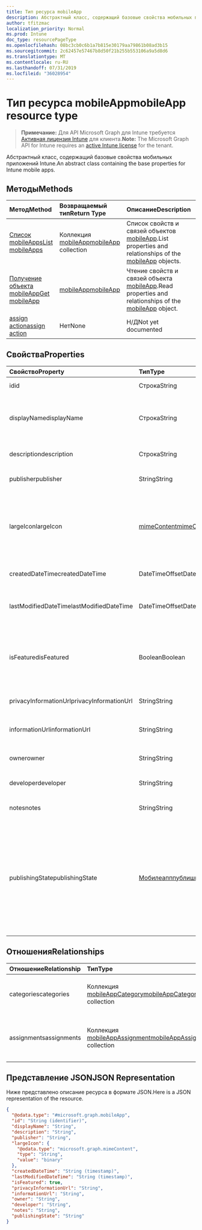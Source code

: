 ```yaml
---
title: Тип ресурса mobileApp
description: Абстрактный класс, содержащий базовые свойства мобильных приложений Intune.
author: tfitzmac
localization_priority: Normal
ms.prod: Intune
doc_type: resourcePageType
ms.openlocfilehash: 08bc3cb0c6b1a7b815e30179aa79861b08ad3b15
ms.sourcegitcommit: 2c62457e57467b8d50f21b255b553106a9a5d8d6
ms.translationtype: MT
ms.contentlocale: ru-RU
ms.lasthandoff: 07/31/2019
ms.locfileid: "36028954"
---
```

# <a name="mobileapp-resource-type"></a><span data-ttu-id="8af41-103">Тип ресурса mobileApp</span><span class="sxs-lookup"><span data-stu-id="8af41-103">mobileApp resource type</span></span>

> <span data-ttu-id="8af41-104">**Примечание:** Для API Microsoft Graph для Intune требуется [Активная лицензия Intune](https://go.microsoft.com/fwlink/?linkid=839381) для клиента.</span><span class="sxs-lookup"><span data-stu-id="8af41-104">**Note:** The Microsoft Graph API for Intune requires an [active Intune license](https://go.microsoft.com/fwlink/?linkid=839381) for the tenant.</span></span>

<span data-ttu-id="8af41-105">Абстрактный класс, содержащий базовые свойства мобильных приложений Intune.</span><span class="sxs-lookup"><span data-stu-id="8af41-105">An abstract class containing the base properties for Intune mobile apps.</span></span>

## <a name="methods"></a><span data-ttu-id="8af41-106">Методы</span><span class="sxs-lookup"><span data-stu-id="8af41-106">Methods</span></span>
|<span data-ttu-id="8af41-107">Метод</span><span class="sxs-lookup"><span data-stu-id="8af41-107">Method</span></span>|<span data-ttu-id="8af41-108">Возвращаемый тип</span><span class="sxs-lookup"><span data-stu-id="8af41-108">Return Type</span></span>|<span data-ttu-id="8af41-109">Описание</span><span class="sxs-lookup"><span data-stu-id="8af41-109">Description</span></span>|
|:---|:---|:---|
|[<span data-ttu-id="8af41-110">Список mobileApps</span><span class="sxs-lookup"><span data-stu-id="8af41-110">List mobileApps</span></span>](../api/intune-apps-mobileapp-list.md)|<span data-ttu-id="8af41-111">Коллекция [mobileApp](../resources/intune-apps-mobileapp.md)</span><span class="sxs-lookup"><span data-stu-id="8af41-111">[mobileApp](../resources/intune-apps-mobileapp.md) collection</span></span>|<span data-ttu-id="8af41-112">Список свойств и связей объектов [mobileApp](../resources/intune-apps-mobileapp.md).</span><span class="sxs-lookup"><span data-stu-id="8af41-112">List properties and relationships of the [mobileApp](../resources/intune-apps-mobileapp.md) objects.</span></span>|
|[<span data-ttu-id="8af41-113">Получение объекта mobileApp</span><span class="sxs-lookup"><span data-stu-id="8af41-113">Get mobileApp</span></span>](../api/intune-apps-mobileapp-get.md)|[<span data-ttu-id="8af41-114">mobileApp</span><span class="sxs-lookup"><span data-stu-id="8af41-114">mobileApp</span></span>](../resources/intune-apps-mobileapp.md)|<span data-ttu-id="8af41-115">Чтение свойств и связей объекта [mobileApp](../resources/intune-apps-mobileapp.md).</span><span class="sxs-lookup"><span data-stu-id="8af41-115">Read properties and relationships of the [mobileApp](../resources/intune-apps-mobileapp.md) object.</span></span>|
|[<span data-ttu-id="8af41-116">assign action</span><span class="sxs-lookup"><span data-stu-id="8af41-116">assign action</span></span>](../api/intune-apps-mobileapp-assign.md)|<span data-ttu-id="8af41-117">Нет</span><span class="sxs-lookup"><span data-stu-id="8af41-117">None</span></span>|<span data-ttu-id="8af41-118">Н/Д</span><span class="sxs-lookup"><span data-stu-id="8af41-118">Not yet documented</span></span>|

## <a name="properties"></a><span data-ttu-id="8af41-119">Свойства</span><span class="sxs-lookup"><span data-stu-id="8af41-119">Properties</span></span>
|<span data-ttu-id="8af41-120">Свойство</span><span class="sxs-lookup"><span data-stu-id="8af41-120">Property</span></span>|<span data-ttu-id="8af41-121">Тип</span><span class="sxs-lookup"><span data-stu-id="8af41-121">Type</span></span>|<span data-ttu-id="8af41-122">Описание</span><span class="sxs-lookup"><span data-stu-id="8af41-122">Description</span></span>|
|:---|:---|:---|
|<span data-ttu-id="8af41-123">id</span><span class="sxs-lookup"><span data-stu-id="8af41-123">id</span></span>|<span data-ttu-id="8af41-124">Строка</span><span class="sxs-lookup"><span data-stu-id="8af41-124">String</span></span>|<span data-ttu-id="8af41-125">Ключ объекта.</span><span class="sxs-lookup"><span data-stu-id="8af41-125">Key of the entity.</span></span>|
|<span data-ttu-id="8af41-126">displayName</span><span class="sxs-lookup"><span data-stu-id="8af41-126">displayName</span></span>|<span data-ttu-id="8af41-127">Строка</span><span class="sxs-lookup"><span data-stu-id="8af41-127">String</span></span>|<span data-ttu-id="8af41-128">Администратор предоставил или импортировал название приложения.</span><span class="sxs-lookup"><span data-stu-id="8af41-128">The admin provided or imported title of the app.</span></span>|
|<span data-ttu-id="8af41-129">description</span><span class="sxs-lookup"><span data-stu-id="8af41-129">description</span></span>|<span data-ttu-id="8af41-130">Строка</span><span class="sxs-lookup"><span data-stu-id="8af41-130">String</span></span>|<span data-ttu-id="8af41-131">Описание приложения.</span><span class="sxs-lookup"><span data-stu-id="8af41-131">The description of the app.</span></span>|
|<span data-ttu-id="8af41-132">publisher</span><span class="sxs-lookup"><span data-stu-id="8af41-132">publisher</span></span>|<span data-ttu-id="8af41-133">String</span><span class="sxs-lookup"><span data-stu-id="8af41-133">String</span></span>|<span data-ttu-id="8af41-134">Издатель приложения.</span><span class="sxs-lookup"><span data-stu-id="8af41-134">The publisher of the app.</span></span>|
|<span data-ttu-id="8af41-135">largeIcon</span><span class="sxs-lookup"><span data-stu-id="8af41-135">largeIcon</span></span>|[<span data-ttu-id="8af41-136">mimeContent</span><span class="sxs-lookup"><span data-stu-id="8af41-136">mimeContent</span></span>](../resources/intune-shared-mimecontent.md)|<span data-ttu-id="8af41-137">Большой значок, отображается в сведениях о приложении и используется для отправки значка.</span><span class="sxs-lookup"><span data-stu-id="8af41-137">The large icon, to be displayed in the app details and used for upload of the icon.</span></span>|
|<span data-ttu-id="8af41-138">createdDateTime</span><span class="sxs-lookup"><span data-stu-id="8af41-138">createdDateTime</span></span>|<span data-ttu-id="8af41-139">DateTimeOffset</span><span class="sxs-lookup"><span data-stu-id="8af41-139">DateTimeOffset</span></span>|<span data-ttu-id="8af41-140">Дата и время создания приложения.</span><span class="sxs-lookup"><span data-stu-id="8af41-140">The date and time the app was created.</span></span>|
|<span data-ttu-id="8af41-141">lastModifiedDateTime</span><span class="sxs-lookup"><span data-stu-id="8af41-141">lastModifiedDateTime</span></span>|<span data-ttu-id="8af41-142">DateTimeOffset</span><span class="sxs-lookup"><span data-stu-id="8af41-142">DateTimeOffset</span></span>|<span data-ttu-id="8af41-143">Дата и время последнего изменения приложения.</span><span class="sxs-lookup"><span data-stu-id="8af41-143">The date and time the app was last modified.</span></span>|
|<span data-ttu-id="8af41-144">isFeatured</span><span class="sxs-lookup"><span data-stu-id="8af41-144">isFeatured</span></span>|<span data-ttu-id="8af41-145">Boolean</span><span class="sxs-lookup"><span data-stu-id="8af41-145">Boolean</span></span>|<span data-ttu-id="8af41-146">Значение, которое показывает, отмечено ли приложение как подобранное администратором.</span><span class="sxs-lookup"><span data-stu-id="8af41-146">The value indicating whether the app is marked as featured by the admin.</span></span>|
|<span data-ttu-id="8af41-147">privacyInformationUrl</span><span class="sxs-lookup"><span data-stu-id="8af41-147">privacyInformationUrl</span></span>|<span data-ttu-id="8af41-148">String</span><span class="sxs-lookup"><span data-stu-id="8af41-148">String</span></span>|<span data-ttu-id="8af41-149">URL-адрес заявления о конфиденциальности.</span><span class="sxs-lookup"><span data-stu-id="8af41-149">The privacy statement Url.</span></span>|
|<span data-ttu-id="8af41-150">informationUrl</span><span class="sxs-lookup"><span data-stu-id="8af41-150">informationUrl</span></span>|<span data-ttu-id="8af41-151">String</span><span class="sxs-lookup"><span data-stu-id="8af41-151">String</span></span>|<span data-ttu-id="8af41-152">URL-адрес с дополнительными сведениями.</span><span class="sxs-lookup"><span data-stu-id="8af41-152">The more information Url.</span></span>|
|<span data-ttu-id="8af41-153">owner</span><span class="sxs-lookup"><span data-stu-id="8af41-153">owner</span></span>|<span data-ttu-id="8af41-154">String</span><span class="sxs-lookup"><span data-stu-id="8af41-154">String</span></span>|<span data-ttu-id="8af41-155">Владелец приложения.</span><span class="sxs-lookup"><span data-stu-id="8af41-155">The owner of the app.</span></span>|
|<span data-ttu-id="8af41-156">developer</span><span class="sxs-lookup"><span data-stu-id="8af41-156">developer</span></span>|<span data-ttu-id="8af41-157">String</span><span class="sxs-lookup"><span data-stu-id="8af41-157">String</span></span>|<span data-ttu-id="8af41-158">Разработчик приложения.</span><span class="sxs-lookup"><span data-stu-id="8af41-158">The developer of the app.</span></span>|
|<span data-ttu-id="8af41-159">notes</span><span class="sxs-lookup"><span data-stu-id="8af41-159">notes</span></span>|<span data-ttu-id="8af41-160">String</span><span class="sxs-lookup"><span data-stu-id="8af41-160">String</span></span>|<span data-ttu-id="8af41-161">Заметки для приложения.</span><span class="sxs-lookup"><span data-stu-id="8af41-161">Notes for the app.</span></span>|
|<span data-ttu-id="8af41-162">publishingState</span><span class="sxs-lookup"><span data-stu-id="8af41-162">publishingState</span></span>|[<span data-ttu-id="8af41-163">Мобилеапппублишингстате</span><span class="sxs-lookup"><span data-stu-id="8af41-163">mobileAppPublishingState</span></span>](../resources/intune-apps-mobileapppublishingstate.md)|<span data-ttu-id="8af41-164">Состояние публикации для приложения.</span><span class="sxs-lookup"><span data-stu-id="8af41-164">The publishing state for the app.</span></span> <span data-ttu-id="8af41-165">Приложение не может быть назначено, если оно не опубликовано.</span><span class="sxs-lookup"><span data-stu-id="8af41-165">The app cannot be assigned unless the app is published.</span></span> <span data-ttu-id="8af41-166">Возможные значения: `notPublished`, `processing`, `published`.</span><span class="sxs-lookup"><span data-stu-id="8af41-166">Possible values are: `notPublished`, `processing`, `published`.</span></span>|

## <a name="relationships"></a><span data-ttu-id="8af41-167">Отношения</span><span class="sxs-lookup"><span data-stu-id="8af41-167">Relationships</span></span>
|<span data-ttu-id="8af41-168">Отношение</span><span class="sxs-lookup"><span data-stu-id="8af41-168">Relationship</span></span>|<span data-ttu-id="8af41-169">Тип</span><span class="sxs-lookup"><span data-stu-id="8af41-169">Type</span></span>|<span data-ttu-id="8af41-170">Описание</span><span class="sxs-lookup"><span data-stu-id="8af41-170">Description</span></span>|
|:---|:---|:---|
|<span data-ttu-id="8af41-171">categories</span><span class="sxs-lookup"><span data-stu-id="8af41-171">categories</span></span>|<span data-ttu-id="8af41-172">Коллекция [mobileAppCategory](../resources/intune-apps-mobileappcategory.md)</span><span class="sxs-lookup"><span data-stu-id="8af41-172">[mobileAppCategory](../resources/intune-apps-mobileappcategory.md) collection</span></span>|<span data-ttu-id="8af41-173">Список категорий для этого приложения.</span><span class="sxs-lookup"><span data-stu-id="8af41-173">The list of categories for this app.</span></span>|
|<span data-ttu-id="8af41-174">assignments</span><span class="sxs-lookup"><span data-stu-id="8af41-174">assignments</span></span>|<span data-ttu-id="8af41-175">Коллекция [mobileAppAssignment](../resources/intune-apps-mobileappassignment.md)</span><span class="sxs-lookup"><span data-stu-id="8af41-175">[mobileAppAssignment](../resources/intune-apps-mobileappassignment.md) collection</span></span>|<span data-ttu-id="8af41-176">Список назначений группы для этого мобильного приложения.</span><span class="sxs-lookup"><span data-stu-id="8af41-176">The list of group assignments for this mobile app.</span></span>|

## <a name="json-representation"></a><span data-ttu-id="8af41-177">Представление JSON</span><span class="sxs-lookup"><span data-stu-id="8af41-177">JSON Representation</span></span>
<span data-ttu-id="8af41-178">Ниже представлено описание ресурса в формате JSON.</span><span class="sxs-lookup"><span data-stu-id="8af41-178">Here is a JSON representation of the resource.</span></span>
<!-- {
  "blockType": "resource",
  "keyProperty": "id",
  "@odata.type": "microsoft.graph.mobileApp"
}
-->
``` json
{
  "@odata.type": "#microsoft.graph.mobileApp",
  "id": "String (identifier)",
  "displayName": "String",
  "description": "String",
  "publisher": "String",
  "largeIcon": {
    "@odata.type": "microsoft.graph.mimeContent",
    "type": "String",
    "value": "binary"
  },
  "createdDateTime": "String (timestamp)",
  "lastModifiedDateTime": "String (timestamp)",
  "isFeatured": true,
  "privacyInformationUrl": "String",
  "informationUrl": "String",
  "owner": "String",
  "developer": "String",
  "notes": "String",
  "publishingState": "String"
}
```



